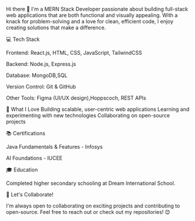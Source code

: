 Hi there 👋
I'm a MERN Stack Developer passionate about building full-stack web applications that are both functional and visually appealing. With a knack for problem-solving and a love for clean, efficient code, I enjoy creating solutions that make a difference.


💻 Tech Stack

Frontend: React.js, HTML, CSS, JavaScript, TailwindCSS

Backend: Node.js, Express.js

Database: MongoDB,SQL

Version Control: Git & GitHub

Other Tools: Figma (UI/UX design),Hoppscoch, REST APIs


🌟 What I Love
Building scalable, user-centric web applications
Learning and experimenting with new technologies
Collaborating on open-source projects


📚 Certifications

Java Fundamentals & Features - Infosys

AI Foundations - IUCEE

🎓 Education

Completed higher secondary schooling at Dream International School.


🚀 Let's Collaborate!

I'm always open to collaborating on exciting projects and contributing to open-source. Feel free to reach out or check out my repositories! 😊
